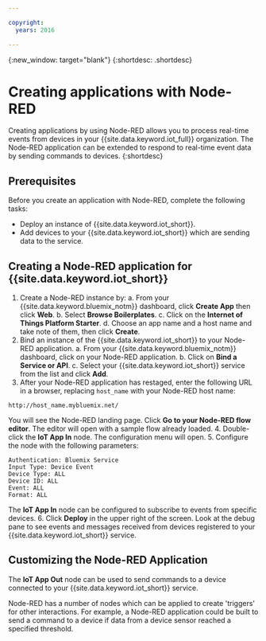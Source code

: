 ```yaml
---

copyright:
  years: 2016

---
```


{:new_window: target="blank"}
{:shortdesc: .shortdesc}

# Creating applications with Node-RED

Creating applications by using Node-RED allows you to process real-time events from devices in your {{site.data.keyword.iot_full}} organization. The Node-RED application can be extended to respond to real-time event data by sending commands to devices.
{:shortdesc}

## Prerequisites

Before you create an application with Node-RED, complete the following tasks:

- Deploy an instance of {{site.data.keyword.iot_short}}.
- Add devices to your {{site.data.keyword.iot_short}} which are sending data to the service.

## Creating a Node-RED application for {{site.data.keyword.iot_short}}

1. Create a Node-RED instance by:
  a. From your {{site.data.keyword.bluemix_notm}} dashboard, click **Create App** then click **Web**.
  b. Select **Browse Boilerplates**.
  c. Click on the **Internet of Things Platform Starter**.
  d. Choose an app name and a host name and take note of them, then click **Create**.
2. Bind an instance of the {{site.data.keyword.iot_short}} to your Node-RED application.
  a. From your {{site.data.keyword.bluemix_notm}} dashboard, click on your Node-RED application.
  b. Click on **Bind a Service or API**.
  c. Select your {{site.data.keyword.iot_short}} service from the list and click **Add**.
3. After your Node-RED application has restaged, enter the following URL in a browser, replacing `host_name` with your Node-RED host name:
```
http://host_name.mybluemix.net/
```
You will see the Node-RED landing page. Click **Go to your Node-RED flow editor**. The editor will open with a sample flow already loaded.
4. Double-click the **IoT App In** node. The configuration menu will open.
5. Configure the node with the following parameters:
```
Authentication: Bluemix Service
Input Type: Device Event
Device Type: ALL
Device ID: ALL
Event: ALL
Format: ALL
```
The **IoT App In** node can be configured to subscribe to events from specific devices.
6. Click **Deploy** in the upper right of the screen. Look at the debug pane to see events and messages received from devices registered to your {{site.data.keyword.iot_short}} service.

## Customizing the Node-RED Application

The **IoT App Out** node can be used to send commands to a device connected to your {{site.data.keyword.iot_short}} service.

Node-RED has a number of nodes which can be applied to create 'triggers' for other interactions. For example, a Node-RED application could be built to send a command to a device if data from a device sensor reached a specified threshold.
